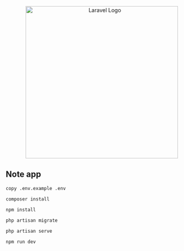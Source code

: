 <p align="center"><a href="https://laravel.com" target="_blank"><img src="https://raw.githubusercontent.com/laravel/art/master/logo-lockup/5%20SVG/2%20CMYK/1%20Full%20Color/laravel-logolockup-cmyk-red.svg" width="400" alt="Laravel Logo"></a></p>

## Note app
``` 
copy .env.example .env
```
``` 
composer install 
```
``` 
npm install 
```
``` 
php artisan migrate
```
``` 
php artisan serve
```
```
npm run dev
```




